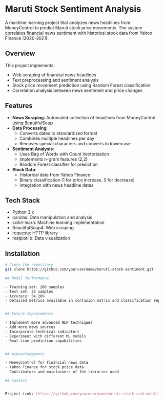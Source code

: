# Maruti Stock Sentiment Analysis

A machine learning project that analyzes news headlines from MoneyControl to predict Maruti stock price movements. The system correlates financial news sentiment with historical stock data from Yahoo Finance (2020-2021).

## Overview

This project implements:
- Web scraping of financial news headlines
- Text preprocessing and sentiment analysis
- Stock price movement prediction using Random Forest classification
- Correlation analysis between news sentiment and price changes

## Features

- **News Scraping**: Automated collection of headlines from MoneyControl using BeautifulSoup
- **Data Processing**: 
  - Converts dates to standardized format
  - Combines multiple headlines per day
  - Removes special characters and converts to lowercase
- **Sentiment Analysis**:
  - Uses Bag of Words with Count Vectorization
  - Implements n-gram features (2,2)
  - Random Forest classifier for prediction
- **Stock Data**:
  - Historical data from Yahoo Finance
  - Binary classification (1 for price increase, 0 for decrease)
  - Integration with news headline dates

## Tech Stack

- Python 3.x
- pandas: Data manipulation and analysis
- scikit-learn: Machine learning implementation
- BeautifulSoup4: Web scraping
- requests: HTTP library
- matplotlib: Data visualization

## Installation

```bash
# Clone the repository
git clone https://github.com/yourusername/maruti-stock-sentiment.git

## Model Performance

- Training set: 200 samples
- Test set: 35 samples
- Accuracy: 54.28%
- Detailed metrics available in confusion matrix and classification report


## Future Improvements

- Implement more advanced NLP techniques
- Add more news sources
- Incorporate technical indicators
- Experiment with different ML models
- Real-time prediction capabilities


## Acknowledgments

- MoneyControl for financial news data
- Yahoo Finance for stock price data
- Contributors and maintainers of the libraries used

## Contact


Project Link: [https://github.com/yourusername/maruti-stock-sentiment](https://github.com/yourusername/maruti-stock-sentiment)
